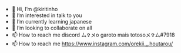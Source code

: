 - 👋 Hi, I’m @kiritinho
- 👀 I’m interested in  talk to you
- 🌱 I’m currently learning japanese
- 💞️ I’m looking to collaborate on  all
- 📫 How to reach me  discord ム✞メo garoto mais totosoメ✞ム#7918
- 📫 How to reach me https://www.instagram.com/orekii._.houtarou/
